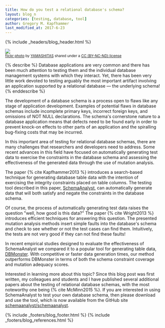 ```yaml
---
title: How do you test a relational database's schema?
layout: blog_n
categories: [testing, database, tool]
author: Gregory M. Kapfhammer
last_modified_at: 2017-6-23
---
```


{% include _headers/blog_header.html %}

<a title="IMG_7849.JPG" href="https://flickr.com/photos/11048370@N05/1640201245"><img class="img-responsive-tight" src="https://farm3.static.flickr.com/2092/1640201245_c43eea5270_z.jpg" /></a><br /><small><a title="IMG_7849.JPG" href="https://flickr.com/photos/11048370@N05/1640201245">flickr photo</a> by <a href="https://flickr.com/people/11048370@N05">YAMASHITAS</a> shared under a <a href="https://creativecommons.org/licenses/by-nc-nd/2.0/">CC (BY-NC-ND) license</a> </small>

{% describe %}
Database applications are very common and there has been much attention to testing them and the individual database
management systems with which they interact. Yet, there has been very little work devoted to testing arguably the most
important artifact involving an application supported by a relational database &mdash; the underlying schema!
{% enddescribe %}

The development of a database schema is a process open to flaws like any stage of application development. Examples of
potential flaws in database schemas include incomplete primary keys, incorrect foreign keys, and omissions of NOT NULL
declarations. The schema's cornerstone nature to a database application means that defects need to be found early in
order to prevent knock-on effects to other parts of an application and the spiralling bug-fixing costs that may be
incurred.

In this important area of testing for relational database schemas, there are many challenges that researchers and
developers need to address. Some recent advances in this field have focused on automatically generating test data to
exercise the constraints in the database schema and assessing the effectiveness of the generated data through the use of
mutation analysis.

<a name="Kapfhammer2013-return"></a>
The paper {% cite Kapfhammer2013 %} introduces a search-based technique for generating database table data with the
intention of exercising the integrity constraints placed on table columns. The testing tool described in this paper,
[SchemaAnalyst](http://schemaanalyst.org/), can automatically generate data that will both satisfy and negate the
constraints in the database schema.

<a name="Wright2013-return"></a>
Of course, the process of automatically generating test data raises the question "well, how good is this data?" The
paper  {% cite Wright2013 %} introduces efficient techniques for answering this question. The presented mutation
analysis methods insert simple faults into the database's schema and check to see whether or not the test cases can find
them. Intuitively, the tests are not very good if they can not find these faults!

In recent empirical studies designed to evaluate the effectiveness of SchemaAnalyst we compared it to a popular tool for
generating table data, [DBMonster](http://dbmonster.sourceforge.net/). With competitive or faster data generation times,
our method outperforms DBMonster in terms of both the schema constraint coverage and mutation adequacy scores.

<a name="McMinn2015-return"></a>
Interested in learning more about this topic? Since this blog post was first written, my colleagues and students and I
have published several additional papers about the testing of relational database schemas, with the most noteworthy one
being  {% cite McMinn2015 %}. If you are interested in using SchemaAnalyst to test your own database schema, then please
download and use the tool, which is now available from the GitHub site
[schemaanalyst/schemaanalyst](https://github.com/schemaanalyst/schemaanalyst).

{% include _footers/blog_footer.html %}
{% include _footers/blog_references.html %}
